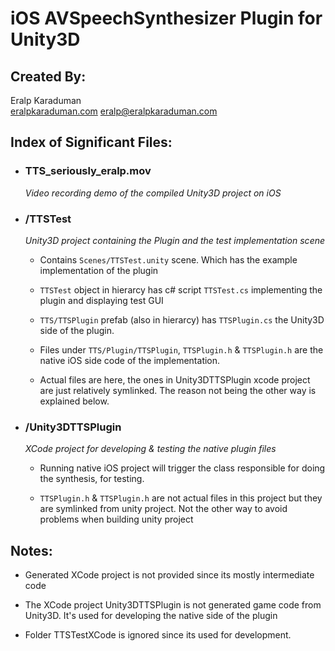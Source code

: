 # iOS AVSpeechSynthesizer Plugin for Unity3D

## Created By:
Eralp Karaduman  
[eralpkaraduman.com](http://eralpkaraduman.com)
[eralp@eralpkaraduman.com](mailto:eralp@eralpkaraduman.com)


## Index of Significant Files:

- ### TTS_seriously_eralp.mov  
  *Video recording demo of the compiled Unity3D project on iOS*

- ### /TTSTest  
  *Unity3D project containing the Plugin and the test implementation scene*

  - Contains `Scenes/TTSTest.unity` scene. Which has the example implementation of the plugin

  - `TTSTest` object in hierarcy has c# script `TTSTest.cs` implementing the plugin and displaying test GUI

  - `TTS/TTSPlugin` prefab (also in hierarcy) has `TTSPlugin.cs` the Unity3D side of the plugin.

  - Files under `TTS/Plugin/TTSPlugin`, `TTSPlugin.h` & `TTSPlugin.h` are the native iOS side code of the implementation.

  - Actual files are here, the ones in Unity3DTTSPlugin xcode project are just relatively symlinked. The reason not being the other way is explained below.

- ### /Unity3DTTSPlugin
  *XCode project for developing & testing the native plugin files*

  - Running native iOS project will trigger the class responsible for doing the synthesis, for testing.

  - `TTSPlugin.h` & `TTSPlugin.h` are not actual files in this project but they are symlinked from unity project. Not the other way to avoid problems when building unity project


## Notes:

 - Generated XCode project is not provided since its mostly intermediate code

 - The XCode project Unity3DTTSPlugin is not generated game code from Unity3D. It's used for developing the native side of the plugin

 - Folder TTSTestXCode is ignored since its used for development.
